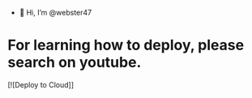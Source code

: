 - 👋 Hi, I’m @webster47

# For learning how to deploy, please search on youtube.

[![Deploy to Cloud]]
